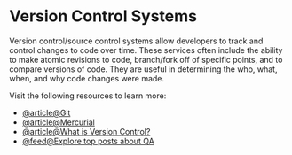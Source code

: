 # Version Control Systems

Version control/source control systems allow developers to track and control changes to code over time. These services often include the ability to make atomic revisions to code, branch/fork off of specific points, and to compare versions of code. They are useful in determining the who, what, when, and why code changes were made.

Visit the following resources to learn more:

- [@article@Git](https://git-scm.com/)
- [@article@Mercurial](https://www.mercurial-scm.org/)
- [@article@What is Version Control?](https://www.atlassian.com/git/tutorials/what-is-version-control)
- [@feed@Explore top posts about QA](https://app.daily.dev/tags/qa?ref=roadmapsh)
